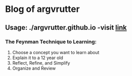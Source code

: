 #  Blog of argvrutter

## Usage: ./argvrutter.github.io -visit [link](https://argvrutter.github.io/)

### The Feynman Technique to Learning:

1. Choose a concept you want to learn about
2. Explain it to a 12 year old
3. Reflect, Refine, and Simplify
4. Organize and Review
